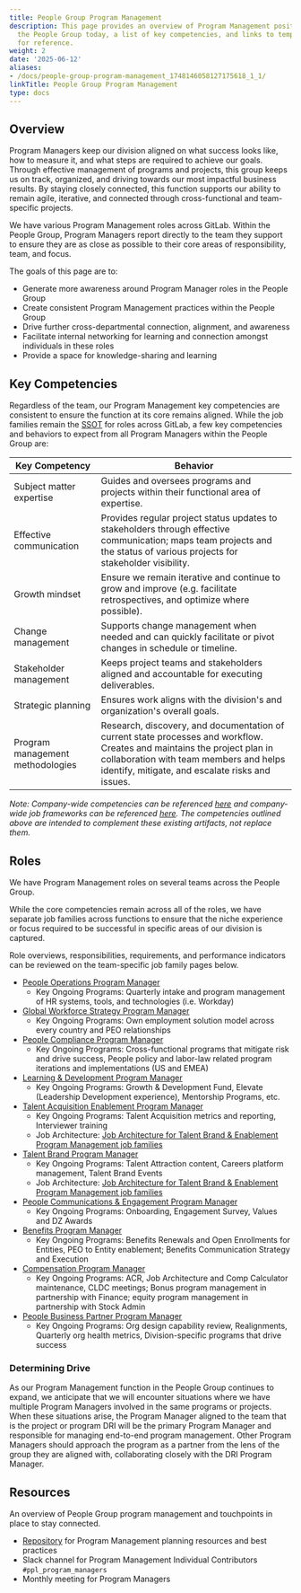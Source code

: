 ```yaml
---
title: People Group Program Management
description: This page provides an overview of Program Management positions within
  the People Group today, a list of key competencies, and links to templates and resources
  for reference.
weight: 2
date: '2025-06-12'
aliases:
- /docs/people-group-program-management_1748146058127175618_1_1/
linkTitle: People Group Program Management
type: docs
---
```


## Overview

Program Managers keep our division aligned on what success looks like, how to measure it, and what steps are required to achieve our goals. Through effective management of programs and projects, this group keeps us on track, organized, and driving towards our most impactful business results. By staying closely connected, this function supports our ability to remain agile, iterative, and connected through cross-functional and team-specific projects.

We have various Program Management roles across GitLab. Within the People Group, Program Managers report directly to the team they support to ensure they are as close as possible to their core areas of responsibility, team, and focus.

The goals of this page are to:

- Generate more awareness around Program Manager roles in the People Group
- Create consistent Program Management practices within the People Group
- Drive further cross-departmental connection, alignment, and awareness
- Facilitate internal networking for learning and connection amongst individuals in these roles
- Provide a space for knowledge-sharing and learning

## Key Competencies

Regardless of the team, our Program Management key competencies are consistent to ensure the function at its core remains aligned. While the job families remain the [SSOT](/teamops/shared-reality/#single-source-of-truth-ssot) for roles across GitLab, a few key competencies and behaviors to expect from all Program Managers within the People Group are:

| Key Competency | Behavior |
| ------ | ------ |
| Subject matter expertise | Guides and oversees programs and projects within their functional area of expertise. |
| Effective communication | Provides regular project status updates to stakeholders through effective communication; maps team projects and the status of various projects for stakeholder visibility. |
| Growth mindset | Ensure we remain iterative and continue to grow and improve (e.g. facilitate retrospectives, and optimize where possible). |
| Change management | Supports change management when needed and can quickly facilitate or pivot changes in schedule or timeline. |
| Stakeholder management | Keeps project teams and stakeholders aligned and accountable for executing deliverables. |
| Strategic planning | Ensures work aligns with the division's and organization's overall goals. |
| Program management methodologies | Research, discovery, and documentation of current state processes and workflow. Creates and maintains the project plan in collaboration with team members and helps identify, mitigate, and escalate risks and issues. |

*Note: Company-wide competencies can be referenced [here](/handbook/people-group/competencies/) and company-wide job frameworks can be referenced [here](https://docs.google.com/spreadsheets/d/1FX4NBwF099uMBm7mGBtf1orIJZuHEjtiEa3jSbg9jJs/edit#gid=819074618). The competencies outlined above are intended to complement these existing artifacts, not replace them.*

## Roles

We have Program Management roles on several teams across the People Group.

While the core competencies remain across all of the roles, we have separate job families across functions to ensure that the niche experience or focus required to be successful in specific areas of our division is captured.

Role overviews, responsibilities, requirements, and performance indicators can be reviewed on the team-specific job family pages below.

- [People Operations Program Manager](/job-families/people-group/people-operations-program-manager/)
  - Key Ongoing Programs: Quarterly intake and program management of HR systems, tools, and technologies (i.e. Workday)
- [Global Workforce Strategy Program Manager](/job-families/people-group/global-workforce-strategy/#global-workforce-strategy-analyst)
  - Key Ongoing Programs: Own employment solution model across every country and PEO relationships
- [People Compliance Program Manager](/job-families/people-group/people-compliance/)
  - Key Ongoing Programs: Cross-functional programs that mitigate risk and drive success, People policy and labor-law related program iterations and implementations (US and EMEA)
- [Learning & Development Program Manager](/job-families/people-group/learning-development/)
  - Key Ongoing Programs: Growth & Development Fund, Elevate (Leadership Development experience), Mentorship Programs, etc.
- [Talent Acquisition Enablement Program Manager](/job-families/people-group/talent-acquisition-enablement-ops/)
  - Key Ongoing Programs: Talent Acquisition metrics and reporting, Interviewer training
  - Job Architecture: [Job Architecture for Talent Brand & Enablement Program Management job families](https://docs.google.com/spreadsheets/d/1kQPdeUEhIMoN0RtzcGlwf8jWCG2UzgDfKxBZmFhlMT4/edit#gid=1508763785)
- [Talent Brand Program Manager](/job-families/people-group/talent-brand-and-talent-acquisition-enablement/#talent-brand)
  - Key Ongoing Programs: Talent Attraction content, Careers platform management, Talent Brand Events
  - Job Architecture: [Job Architecture for Talent Brand & Enablement Program Management job families](https://docs.google.com/spreadsheets/d/1kQPdeUEhIMoN0RtzcGlwf8jWCG2UzgDfKxBZmFhlMT4/edit#gid=1508763785)
- [People Communications & Engagement Program Manager](/job-families/people-group/people-communications-engagement/)
  - Key Ongoing Programs: Onboarding, Engagement Survey, Values and DZ Awards
- [Benefits Program Manager](/job-families/people-group/total-rewards/#senior-benefits-program-manager)
  - Key Ongoing Programs: Benefits Renewals and Open Enrollments for Entities, PEO to Entity enablement; Benefits Communication Strategy and Execution
- [Compensation Program Manager](/job-families/people-group/total-rewards/#compensation-program-manager)
  - Key Ongoing Programs: ACR, Job Architecture and Comp Calculator maintenance, CLDC meetings; Bonus program management in partnership with Finance; equity program management in partnership with Stock Admin
- [People Business Partner Program Manager](/job-families/people-group/program-manager-people-business-partner/)
  - Key Ongoing Programs: Org design capability review, Realignments, Quarterly org health metrics, Division-specific programs that drive success

### Determining Drive

As our Program Management function in the People Group continues to expand, we anticipate that we will encounter situations where we have multiple Program Managers involved in the same programs or projects. When these situations arise, the Program Manager aligned to the team that is the project or program DRI will be the primary Program Manager and responsible for managing end-to-end program management. Other Program Managers should approach the program as a partner from the lens of the group they are aligned with, collaborating closely with the DRI Program Manager.

## Resources

An overview of People Group program management and touchpoints in place to stay connected.

- [Repository](https://drive.google.com/drive/folders/1cUD80mIIMRCNDkhPfDnDkB84tw4-KmId?role=writer) for Program Management planning resources and best practices
- Slack channel for Program Management Individual Contributors `#ppl_program_managers`
- Monthly meeting for Program Managers
